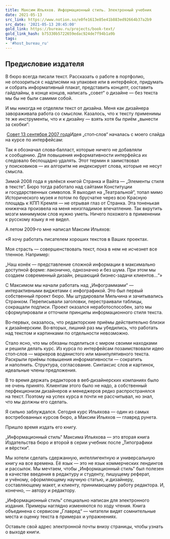 ```yaml
---
title: Максим Ильяхов. Информационный стиль. Электронный учебник
date: 2021-05-13
src_link: https://www.notion.so/e0fe1613e85e41b883ed92664b37a2b9
src_date: '2021-05-13 20:45:00'
gold_link: https://bureau.ru/projects/book-text/
gold_link_hash: b75330b5722659edac924de7f94b1a9b
tags:
- '#host_bureau_ru'
---
```


Предисловие издателя
--------------------

В бюро всегда писали текст. Рассказать о работе в портфолио, не опозориться с надписями на упаковке или в интерфейсе, придумать и собрать информативный плакат, представить концепт, составить гайдлайны, в конце концов, написать „совет“ о дизайне — без текста мы бы не были самими собой.

И мы никогда не отделяли текст от дизайна. Меня как дизайнера завораживала работа со смыслом. Казалось, что к тексту применимы те же инструменты, что и к дизайну — взять хотя бы приём „вынести за скобки“: 

![]() [Совет 13 сентября 2007 года](https://bureau.ru/bb/soviet/20070913/)Идея „стоп‑слов“ началась с моего слайда на курсе по интерфейсам:

![]()Так я обозначал слова‑балласт, которые ничего не добавляли к сообщению. Для повышения информативности интерфейса их следовало беспощадно удалять. Этот термин я заимствовал у поисковиков — их алгоритм не индексирует слова, которые не несут смысла.

Зимой 2008 года я увлёкся книгой Странка и Вайта — „Элементы стиля в тексте“. Бюро тогда работало над сайтами Конституции и государственных символов. Я выходил на „Театральной“, топал мимо Исторического музея и потом по брусчатке через всю Красную площадь к КПП Кремля — не отрывая глаз от Странка. Эта тоненькая книжечка произвела на меня неизгладимое впечатление. Так вкрутить мозги минимумом слов нужно уметь. Ничего похожего в применении к русскому языку я не видел.

А летом 2009‑го мне написал Максим Ильяхов:

«Я хочу работать писателем хороших текстов в Ваших проектах.

Моя страсть — совершенствовать текст, пока в нем не исчезнет все тленное. Например:

„Наш конёк — представление сложной информации в максимально доступной форме: лаконично, однозначно и без шума. При этом мы создаем современный дизайн, решающий бизнес‑задачи клиентов…“»

С Максимом мы начали работать над „Инфограммами“ — интерактивными виджетами с инфографикой. Это был первый собственный проект бюро. Мы штудировали Мильчина и зачитывались Странком. Переписывали заголовки, перестраивали таблицы, сокращали подписи. Проект оказался неработоспособен, зато мы сформулировали и отточили принципы информационного стиля текста.

Во‑первых, оказалось, что редакторские приёмы действительно близки к дизайнерским. Во‑вторых, лишний раз мы убедились, что работать над текстом и картинками по отдельности невозможно.

Стало ясно, что мы обязаны поделиться с миром своими находками и решили делать курс. Из курса по интерфейсам позаимствовали идею стоп‑слов — маркеров водянистого или манипулятивного текста. Раскрыли приёмы повышения информативности — сократить и наполнить. Структура, согласование. Синтаксис слов и картинок, идеальные члены предложения.

В то время держать редакторов в веб‑дизайнерских компаниях было не очень принято. Клиентам этого было не надо, а собственный перфекционизм дизайнеров и менеджеров редко распространялся на текст. Поэтому на успех курса я почти не рассчитывал, но знал, что мы должны его сделать.

Я сильно заблуждался. Сегодня курс Ильяхова — один из самых востребованных курсов бюро, а Максим Ильяхов — главред рунета.

Пришло время издать его книгу.

„Информационный стиль“ Максима Ильяхова — это вторая книга Издательства бюро и второй в серии учебник после „Типографики и вёрстки“.

Мы хотели сделать сдержанную, интеллигентную и универсальную книгу на все времена. Её язык — это не язык коммерческих лендингов и рассылок. Мы мечтаем, чтобы „Информационный стиль“ был полезен в качестве введения в редактуру и студенту, пишущему реферат, и учёному, оформляющему научную статью, и дизайнеру, составляющему макет, и клиенту, принимающему работу редактора. И, конечно, — автору и редактору.

„Информационный стиль“ специально написан для электронного издания. Примеры наглядно изменяются по ходу чтения. Книга объединена с сервисом „Главред“ — читатели видят сомнительные места и оценку текста в примерах и упражнениях.

Оставьте свой адрес электронной почты внизу страницы, чтобы узнать о выходе книги.